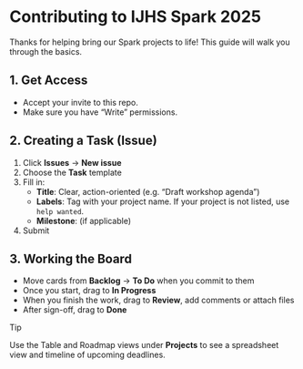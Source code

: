 # Contributing to IJHS Spark 2025

Thanks for helping bring our Spark projects to life! This guide will walk you through the basics.

## 1. Get Access

- Accept your invite to this repo.
- Make sure you have “Write” permissions.

## 2. Creating a Task (Issue)

1. Click **Issues** → **New issue**
2. Choose the **Task** template
3. Fill in:
   - **Title**: Clear, action-oriented (e.g. “Draft workshop agenda”)
   - **Labels**: Tag with your project name. If your project is not listed, use `help wanted`.
   - **Milestone**: (if applicable)
4. Submit

## 3. Working the Board

- Move cards from **Backlog** → **To Do** when you commit to them
- Once you start, drag to **In Progress**
- When you finish the work, drag to **Review**, add comments or attach files
- After sign-off, drag to **Done**

> [!TIP]
> Use the Table and Roadmap views under **Projects** to see a spreadsheet view and timeline of upcoming deadlines.
